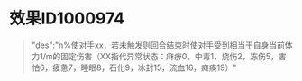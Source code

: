 # 效果ID1000974
> "des":"n%使对手xx，若未触发则回合结束时使对手受到相当于自身当前体力1/m的固定伤害（XX指代异常状态：麻痹0，中毒1，烧伤2，冻伤5，害怕6，疲惫7，睡眠8，石化9，冰封15，流血16，瘫痪19）"
